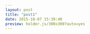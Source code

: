 ```yaml
---
layout: post
title: "post1"
date: 2015-10-07 15:39:40
preview: holder.js/300x300?auto=yes
---
```



